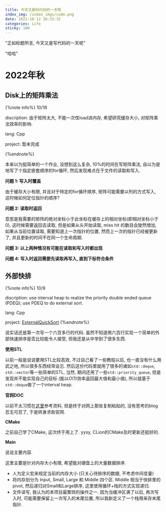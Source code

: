 ```yaml
---
title: 今天又是码代码的一天呢
index_img: /index_imgs/code.png
date: 2022-10-12 10:33:32
categories: Life
sticky: 100
---
```


"正如标题所言, 今天又是写代码的一天呢"

"哈哈"

<!--more-->

# 2022年秋

## Disk上的矩阵乘法

{%note info%}
10/16

discription: 由于矩阵太大, 不能一次性load进内存, 希望研究缓存大小, 对矩阵乘法效率的影响.

lang: Cpp

project: 暂未完成

{%endnote%}

本来以为挺简单的一个作业, 没想到这么复杂, 10%的时间在写矩阵乘法, 自以为是地写了个指定嵌套顺序的for循环, 然后发现难点在于文件的读取和写入.

**问题 1: 写入时覆盖**

由于缓存大小有限, 并且对于特定的for循环顺序, 矩阵可能需要以列的方式写入, 这时候如何定位指针的顺序?

**问题 2: 读取时返回**

意思是我需要的矩阵的绝对坐标小于此坐标在缓存上的相对坐标(即相对坐标小于0), 这时候需要返回去读取, 但是如果从头开始读取, miss hit 的数目会陡然增加, 如果从当前位置读取, 需要知道上一次指针的位置, 然而上一次的指针已经被更新了, 并且更新的时间不在同一个生命周期.

**问题 3: 以上两种情况有可能在读取和写入时都出现**

**问题 4: 写入时返回需要先读取再写入, 直到下标符合条件**


## 外部快排

{%note info%}
10/9

discription: use interval heap to realize the priority double ended queue (PDEQ); use PDEQ to do external sort.

lang: Cpp

project: [ExternalQuickSort](https://github.com/Andrew-Rey/Self-Study-For-Cpp/tree/Final-task/DataStructure/ExternalQuickSort)
{%endnote%}

说实话还是第一次写一个六百多行的代码. 虽然不知道用六百行实现一个简单的外部快速排序是否比较能令人接受, 但我还是从中学到了很多东西.

**使用STL**

以前一般是说说要用STL比较高效, 不过自己看了一些教程以后, 也一直没有什么用武之地, 所以很多东西经常会忘. 然后这份代码里就用了很多的诸如`std::deque`, `std::vector`等一些简单的STL, 当然, 期间还用了一些`std::priority_queue`, 但是发现并不能实现自己的目标 (能以$O(1)$效率返回最大值和最小值), 所以就基于`std::deque`做了一个interval heap.

**官网DOC**

以前不太习惯在[这里](https://cplusplus.com/)参考资料, 但是终于对网上那些复制粘贴的, 没有思考的blog忍无可忍了, 于是转身求助官网.

**CMake**

之前自己学了CMake, 这次终于用上了. yysy, CLion的CMake及时更新还挺好的.

**Main**

说说主要内容.

这里主要是针对内存大小有限, 希望能对硬盘上的大量数据排序.

- 人为定义宏来规定当前的内存大小 (只关心待排序的数据, 不考虑中间变量)
- 将内存划分为 Input, Small, Large 和 Middle 四个区. Middle 相当于快排里的pivot, 然后递归对Small和Large排序, 这里使用循环+栈的方式实现递归.
- 文件读写, 我认为的本项目最繁琐的操作之一. 因为当缓冲区满了以后, 再次写入时, 可能需要保留上一次写入的末尾位置, 所以我新定义了一个栈用来存末尾指针.